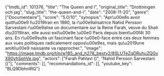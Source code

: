 {"tmdb_id": 101376, "title": "The Queen and I", "original_title": "Drottningen och jag", "slug_title": "the-queen-and-i", "date": "2008-11-20", "genre": ["Documentaire"], "score": "5.0/10", "synopsis": "Apr\u00e8s avoir quitt\u00e9 l\u2019Iran en 1980, la r\u00e9alisatrice Nahid Persson Sarvestani r\u00e9alise un documentaire sur la Reine Farah, veuve du Shah d\u2019Iran, elle aussi exil\u00e9e \u00e0 Paris depuis bient\u00f4t 30 ans. En r\u00e9sulte un fascinant face-\u00e0-face entre ces deux femmes aux vues politiques radicalement oppos\u00e9es, mais qu\u2019une amiti\u00e9 naissante va rapprocher.", "image": "https://image.tmdb.org/t/p/w185_and_h278_bestv2/8SLUTeZqDRuhuZQGvX80yhSphVe.jpg", "actors": ["Farah Pahlavi ()", "Nahid Persson Sarvestani ()"], "comments": [], "recommandations_id": [], "youtube_key": "BLQ9DbhnIRQ"}